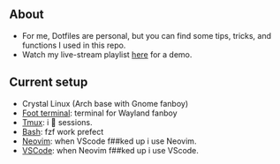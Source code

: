 ## About

- For me, Dotfiles are personal, but you can find some tips, tricks, and functions I used in this repo.
- Watch my live-stream playlist [here](https://www.youtube.com/playlist?list=PLcazFfFZIFPld0UvU7OxYl6ayyBJ6MvY7) for a demo.

## Current setup

- Crystal Linux (Arch base with Gnome fanboy)
- [Foot terminal](./foot/foot.ini): terminal for Wayland fanboy
- [Tmux](./tmux/tmux.conf): i 🫰 sessions.
- [Bash](./bash/bashrc): fzf work prefect
- [Neovim](./nvim/): when VScode f##ked up i use Neovim.
- [VSCode](./profile.code-profile): when Neovim f##ked up i use VScode.

